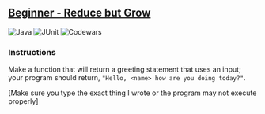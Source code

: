 ## [Beginner - Reduce but Grow](https://www.codewars.com/kata/57f780909f7e8e3183000078/train/java)

![Java](https://img.shields.io/badge/java-%23ED8B00.svg?style=for-the-badge&logo=java&logoColor=white)
![JUnit](https://img.shields.io/badge/JUnity-100000?style=for-the-badge&logo=JUnit5&logoColor=24995d&labelColor=d14d46&color=d14d46)
![Codewars](https://img.shields.io/badge/Codewars-B1361E?style=for-the-badge&logo=codewars&logoColor=grey)

### Instructions
Make a function that will return a greeting statement that uses an input; your program should return, ```"Hello, <name> how are you doing today?"```.

[Make sure you type the exact thing I wrote or the program may not execute properly]